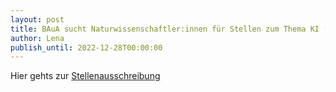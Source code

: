 ```yaml
---
layout: post
title: BAuA sucht Naturwissenschaftler:innen für Stellen zum Thema KI (m/w/d)
author: Lena
publish_until: 2022-12-28T00:00:00
---
```

Hier gehts zur [Stellenausschreibung](https://www.baua.de/DE/Die-BAuA/Karriere/Stellenangebote/08-22.html)
